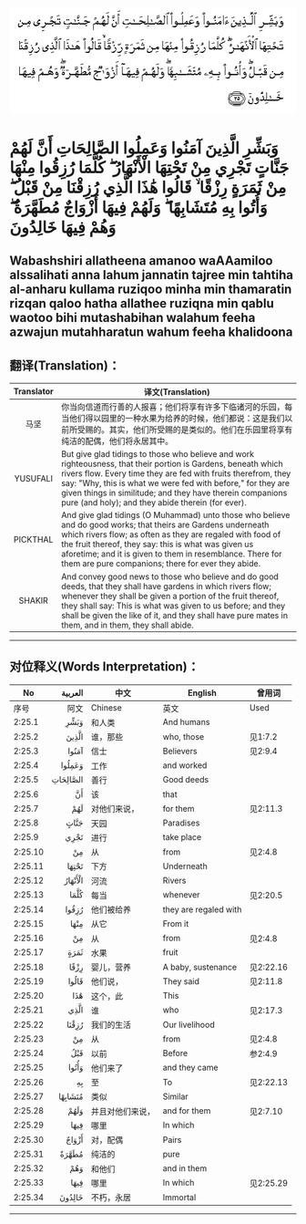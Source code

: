 ![002:025](images/002_025.gif)

#  وَبَشِّرِ الَّذِينَ آمَنُوا وَعَمِلُوا الصَّالِحَاتِ أَنَّ لَهُمْ جَنَّاتٍ تَجْرِي مِنْ تَحْتِهَا الْأَنْهَارُ ۖ كُلَّمَا رُزِقُوا مِنْهَا مِنْ ثَمَرَةٍ رِزْقًا ۙ قَالُوا هَٰذَا الَّذِي رُزِقْنَا مِنْ قَبْلُ ۖ وَأُتُوا بِهِ مُتَشَابِهًا ۖ وَلَهُمْ فِيهَا أَزْوَاجٌ مُطَهَّرَةٌ ۖ وَهُمْ فِيهَا خَالِدُونَ 

## Wabashshiri allatheena amanoo waAAamiloo alssalihati anna lahum jannatin tajree min tahtiha al-anharu kullama ruziqoo minha min thamaratin rizqan qaloo hatha allathee ruziqna min qablu waotoo bihi mutashabihan walahum feeha azwajun mutahharatun wahum feeha khalidoona

## 翻译(Translation)：

| Translator | 译文(Translation)                                            |
|:----------:| ------------------------------------------------------------ |
| 马坚       | 你当向信道而行善的人报喜；他们将享有许多下临诸河的乐园，每当他们得以园里的一种水果为给养的时候，他们都说：这是我们以前所受赐的。其实，他们所受赐的是类似的。他们在乐园里将享有纯洁的配偶，他们将永居其中。 |
| YUSUFALI   | But give glad tidings to those who believe and work righteousness, that their portion is Gardens, beneath which rivers flow. Every time they are fed with fruits therefrom, they say: "Why, this is what we were fed with before," for they are given things in similitude; and they have therein companions pure (and holy); and they abide therein (for ever). |
| PICKTHAL   | And give glad tidings (O Muhammad) unto those who believe and do good works; that theirs are Gardens underneath which rivers flow; as often as they are regaled with food of the fruit thereof, they say: this is what was given us aforetime; and it is given to them in resemblance. There for them are pure companions; there for ever they abide. |
| SHAKIR     | And convey good news to those who believe and do good deeds, that they shall have gardens in which rivers flow; whenever they shall be given a portion of the fruit thereof, they shall say: This is what was given to us before; and they shall be given the like of it, and they shall have pure mates in them, and in them, they shall abide. |

---

## 对位释义(Words Interpretation)：

| No      |  العربية | 中文             | English               | 曾用词    |
| ------- | -------: | ---------------- | --------------------- | --------- |
| 序号    |     阿文 | Chinese          | 英文                  | Used      |
| 2:25.1  |     وَبَشِّرِ | 和人类           | And humans            |           |
| 2:25.2  |    الَّذِينَ | 谁，那些         | who, those            | 见1:7.2   |
| 2:25.3  |    آمَنُوا | 信士             | Believers             | 见2:9.4   |
| 2:25.4  |   وَعَمِلُوا | 工作             | and worked            |           |
| 2:25.5  | الصَّالِحَاتِ | 善行             | Good deeds            |           |
| 2:25.6  |       أَنَّ | 该               | that                  |           |
| 2:25.7  |      لَهُمْ | 对他们来说，     | for them              | 见2:11.3  |
| 2:25.8  |     جَنَّاتٍ | 天园             | Paradises             |           |
| 2:25.9  |     تَجْرِي | 进行             | take place            |           |
| 2:25.10 |       مِنْ | 从               | from                  | 见2:4.8   |
| 2:25.11 |    تَحْتِهَا | 下方             | Underneath            |           |
| 2:25.12 |  الْأَنْهَارُ | 河流             | Rivers                |           |
| 2:25.13 |     كُلَّمَا | 每当             | whenever              | 见2:20.5  |
| 2:25.14 |    رُزِقُوا | 他们被给养       | they are regaled with |           |
| 2:25.15 |     مِنْهَا | 从它             | From it               |           |
| 2:25.16 |       مِنْ | 从               | from                  | 见2:4.8   |
| 2:25.17 |     ثَمَرَةٍ | 水果             | fruit                 |           |
| 2:25.18 |     رِزْقًا | 婴儿，营养       | A baby, sustenance    | 见2:22.16 |
| 2:25.19 |    قَالُوا | 他们说，         | They said             | 见2:11.8  |
| 2:25.20 |      هَٰذَا | 这个，此         | This                  |           |
| 2:25.21 |     الَّذِي | 谁               | who                   | 见2:17.3  |
| 2:25.22 |    رُزِقْنَا | 我们的生活       | Our livelihood        |           |
| 2:25.23 |       مِنْ | 从               | from                  | 见2:4.8   |
| 2:25.24 |      قَبْلُ | 以前             | Before                | 参2:4.9   |
| 2:25.25 |    وَأُتُوا | 他们来了         | and they came         |           |
| 2:25.26 |       بِهِ | 至               | To                    | 见2:22.13 |
| 2:25.27 |  مُتَشَابِهًا | 类似             | Similar               |           |
| 2:25.28 |     وَلَهُمْ | 并且对他们来说， | and for them          | 见2:7.10  |
| 2:25.29 |     فِيهَا | 哪里             | In which              |           |
| 2:25.30 |    أَزْوَاجٌ | 对，配偶         | Pairs                 |           |
| 2:25.31 |    مُطَهَّرَةٌ | 纯洁的           | pure                  |           |
| 2:25.32 |      وَهُمْ | 和他们           | and in them           |           |
| 2:25.33 |     فِيهَا | 哪里             | In which              | 见2:25.29 |
| 2:25.34 |   خَالِدُونَ | 不朽，永居       | Immortal              |           |

---

